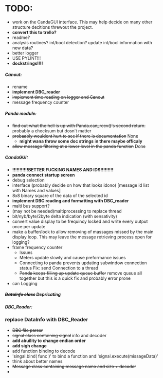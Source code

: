 # TODO:
- work on the CandaGUI interface. This may help decide on many other structure decitions threwout the project.
- **convert this to trello?**
- readme?
- analysis routines? int/bool detection? update int/bool information with new data?
- better logger
- USE PYLINT!!!
- **dockstrings!!!!**

##### Canout:
 - rename
 - **implement DBC_reader**
 - ~~implement time reading on logger and Canout~~
 - message frequency counter

##### Panda module:
 - ~~find out what the hell is up with Panda.can_recv()'s second return.~~ probably a checksum but dosn't matter
 - ~~probaably wouldent hurt to see if there is documentation~~ None
   - **might wana throw some doc strings in there maybe officaly**
 - ~~allow message filtering at a lower level in the panda function~~ Done

##### CandaGUI:
 - **!!!!!!!!!!!BETTER FUCKING NAMES AND IDS!!!!!!!!!**
 - **panda connect startup screen**
  - debug selection
 - interface (probably decide on how that looks idono) [message id list with Names and values]
  - 8x8 binary square of the data of the selected id
 - **implement DBC reading and formatting with DBC_reader**
 - malti bus support?
 - (may not be needed)maltiprocessing to replace thread
 - bit/nyb/byte/2byte delta indication (with sensativity)
 - convert value display to be frequincy locked and write every output once per update
  - make a buffer/lock to allow removing of massages missed by the main display loop. This may leave the message retrieving process open for logging?
 - frame frequency counter
   - Issues
    - Meters update slowly and cause preformance issues
    - Connecting to panda prevents updating subwindow connection status Fix: send Connection to a thread
    - ~~Panda keeps filling up update queue buffer~~ remove queue all together but this is a quick fix and probably error prone 
 - can Logging

##### ~~DataInfo class~~ Depricating

##### DBC_Reader:
### replace DataInfo with DBC_Reader
 - ~~DBC file parser~~
 - ~~signal class containing signal~~ info and decoder
  - **add abuility to change endian order**
  - **add sigh change**
  - add function binding to decode
   - 'singal.bind( func )' to bind a function and 'signal.execute(missageData)'
  - think about better names
 - ~~Message class containing message name and size + decoder~~ 
 - 
